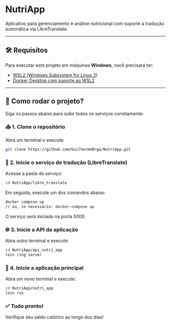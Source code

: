 # NutriApp

Aplicativo para gerenciamento e análise nutricional com suporte a tradução automática via LibreTranslate.

---

## 🛠 Requisitos

Para executar este projeto em máquinas **Windows**, você precisará ter:

- [WSL2 (Windows Subsystem for Linux 2)](https://learn.microsoft.com/pt-br/windows/wsl/install)
- [Docker Desktop com suporte ao WSL2](https://www.docker.com/products/docker-desktop/)

---

## 🚀 Como rodar o projeto?

Siga os passos abaixo para subir todos os serviços corretamente:

### 📥 1. Clone o repositório

Abra um terminal e execute:

```bash
git clone https://github.com/GuilhermeBrga/NutriApp.git
```

### 🧱 2. Inicie o serviço de tradução (LibreTranslate)
Acesse a pasta do serviço:

```bash
cd NutriApp/libre_translate
```

Em seguida, execute um dos comandos abaixo:

```bash
docker compose up
// ou, se necessário: docker-compose up
```
O serviço será iniciado na porta 5000.

### 🌐 3. Inicie a API da aplicação
Abra outro terminal e execute:

```bash
cd NutriApp/api_nutri_app
lein ring server
```

### 🧠 4. Inicie a aplicação principal
Abra um novo terminal e execute:

```bash
cd NutriApp/nutri_app
lein run
```

### ✅ Tudo pronto!
Verifique seu saldo calórico ao longo dos dias!
